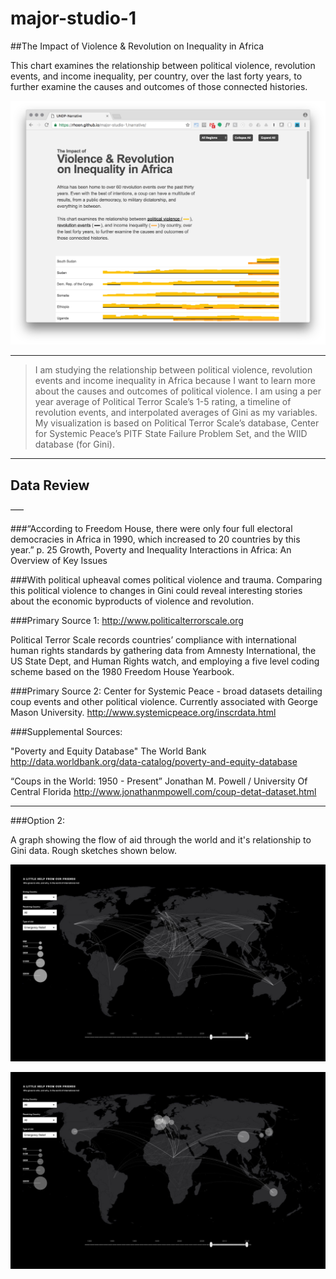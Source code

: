 # major-studio-1

##The Impact of Violence & Revolution on Inequality in Africa

This chart examines the relationship between political violence, revolution events, and income inequality, per country, over the last forty years, to further examine the causes and outcomes of those connected histories.

[![](preview.png)](https://rhoon.github.io/major-studio-1/narrative/)

___

>I am studying the relationship between political violence, revolution events and income inequality in Africa because I want to learn more about the causes and outcomes of political violence. I am using a per year average of Political Terror Scale’s 1-5 rating, a timeline of revolution events, and interpolated averages of Gini as my variables. My visualization is based on Political Terror Scale’s database, Center for Systemic Peace’s PITF State Failure Problem Set, and the WIID database (for Gini).

___

## Data Review

–––

###“According to Freedom House, there were only four full electoral democracies in Africa in 1990, which increased to 20 countries by this year.” 
p. 25 Growth, Poverty and Inequality Interactions in Africa: An Overview of Key Issues

###With political upheaval comes political violence and trauma. Comparing this political violence to changes in Gini could reveal interesting stories about the economic byproducts of violence and revolution.

###Primary Source 1:
http://www.politicalterrorscale.org

Political Terror Scale records countries’ compliance with international human rights standards by gathering data from Amnesty International, the US State Dept, and Human Rights watch, and employing a five level coding scheme based on the 1980 Freedom House Yearbook.

###Primary Source 2:
Center for Systemic Peace - broad datasets detailing coup events and other political violence.
Currently associated with George Mason University.
http://www.systemicpeace.org/inscrdata.html

###Supplemental Sources:

"Poverty and Equity Database" The World Bank 
http://data.worldbank.org/data-catalog/poverty-and-equity-database

“Coups in the World: 1950 - Present” Jonathan M. Powell  / University Of Central Florida
 http://www.jonathanmpowell.com/coup-detat-dataset.html

___

###Option 2:

A graph showing the flow of aid through the world and it's relationship to Gini data. Rough sketches shown below.

![](Option2-1.jpg)

![](Option2-2.jpg)